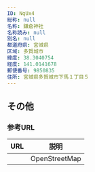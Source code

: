 ```yaml
---
ID: NqUx4
総称: null
名称: 鎌倉神社
名称読み: null
別名: null
都道府県: 宮城県
区域: 多賀城市
緯度: 38.3040754
経度: 141.0141678
郵便番号: 9850835
住所: 宮城県多賀城市下馬１丁目５
---
```


## その他

### 参考URL

| URL | 説明          |
| --- | ------------- |
|     | OpenStreetMap |
